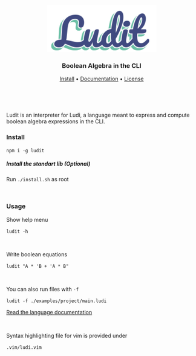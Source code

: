 <p align="center">
    <img src="./assets/logo.png" alt="Ludit" height="125"/>
</p>

<h3 align="center">Boolean Algebra in the CLI</h4>
    
<p align="center">
  <a href="https://github.com/matiasvlevi/ludit/blob/parser/README.md">Install</a> •
  <a href="https://github.com/matiasvlevi/ludit/blob/parser/DOCUMENTATION.md">Documentation</a> •
  <a href="https://github.com/matiasvlevi/ludit/blob/parser/LICENCE">License</a>
</p>
    
<br/><br/><br/>
    
Ludit is an interpreter for Ludi, a language meant to express and compute boolean algebra expressions in the CLI.

### Install

```
npm i -g ludit
```

##### Install the standart lib (Optional)

Run `./install.sh` as root

<br/>

### Usage

Show help menu

```
ludit -h
```

<br/>

Write boolean equations

```
ludit "A * 'B + 'A * B"
```

<br/>

You can also run files with `-f`

```
ludit -f ./examples/project/main.ludi
```

[Read the language documentation](https://github.com/matiasvlevi/ludit/blob/parser/DOCUMENTATION.md)

<br/>

Syntax highlighting file for vim is provided under

```
.vim/ludi.vim
```
